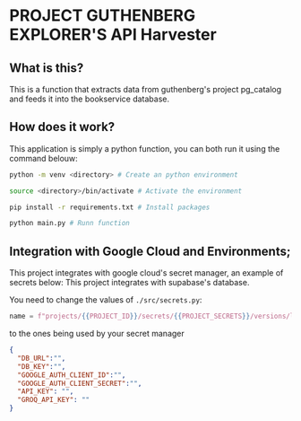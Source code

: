 # PROJECT GUTHENBERG EXPLORER'S API Harvester

## What is this?

This is a function that extracts data from guthenberg's project pg_catalog and feeds it into the bookservice database.

## How does it work?

This application is simply a python function, you can both run it using the command belouw:

```sh
python -m venv <directory> # Create an python environment

source <directory>/bin/activate # Activate the environment

pip install -r requirements.txt # Install packages

python main.py # Runn function
```

## Integration with Google Cloud and Environments;

This project integrates with google cloud's secret manager, an example of secrets below:
This project integrates with supabase's database.

You need to change the values of `./src/secrets.py`:

```python
name = f"projects/{{PROJECT_ID}}/secrets/{{PROJECT_SECRETS}}/versions/latest"
```

to the ones being used by your secret manager

```json
{
  "DB_URL":"",
  "DB_KEY":"",
  "GOOGLE_AUTH_CLIENT_ID":"",
  "GOOGLE_AUTH_CLIENT_SECRET":"",
  "API_KEY": "",
  "GROQ_API_KEY": ""
}
```